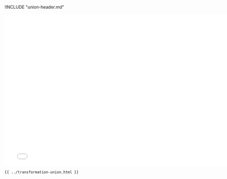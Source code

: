 !INCLUDE "union-header.md"

<iframe src="../../transformation-union.html" width="770" height="500" frameBorder="0" seamless="seamless">
</iframe>

```html
{{ ../transformation-union.html }}
```